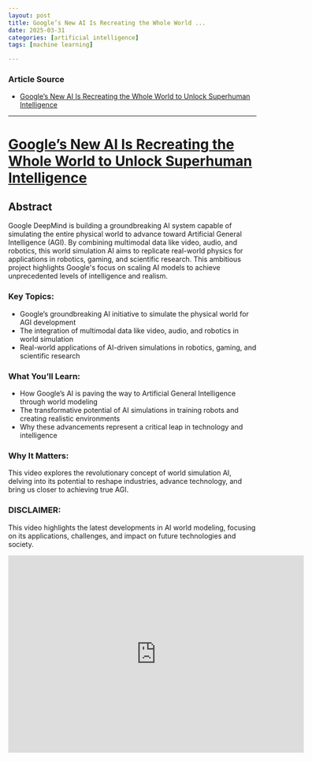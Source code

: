 ```yaml
---
layout: post
title: Google’s New AI Is Recreating the Whole World ... 
date: 2025-03-31
categories: [artificial intelligence]
tags: [machine learning]

---
```


### Article Source


* [Google’s New AI Is Recreating the Whole World to Unlock Superhuman Intelligence](https://www.youtube.com/watch?v=VIOXsp2UJ4g)

---


# [Google’s New AI Is Recreating the Whole World to Unlock Superhuman Intelligence](https://www.youtube.com/watch?v=VIOXsp2UJ4g)


## Abstract
Google DeepMind is building a groundbreaking AI system capable of simulating the entire physical world to advance toward Artificial General Intelligence (AGI). By combining multimodal data like video, audio, and robotics, this world simulation AI aims to replicate real-world physics for applications in robotics, gaming, and scientific research. This ambitious project highlights Google's focus on scaling AI models to achieve unprecedented levels of intelligence and realism.

### Key Topics:  
* Google’s groundbreaking AI initiative to simulate the physical world for AGI development  
* The integration of multimodal data like video, audio, and robotics in world simulation  
* Real-world applications of AI-driven simulations in robotics, gaming, and scientific research  

### What You’ll Learn:  
* How Google’s AI is paving the way to Artificial General Intelligence through world modeling  
* The transformative potential of AI simulations in training robots and creating realistic environments  
* Why these advancements represent a critical leap in technology and intelligence  

### Why It Matters:  
This video explores the revolutionary concept of world simulation AI, delving into its potential to reshape industries, advance technology, and bring us closer to achieving true AGI.  

### DISCLAIMER:  
This video highlights the latest developments in AI world modeling, focusing on its applications, challenges, and impact on future technologies and society.  


<iframe width="600" height="400" src="https://www.youtube.com/embed/VIOXsp2UJ4g?si=POwXuuDU8YpyBq0g" title="YouTube video player" frameborder="0" allow="accelerometer; autoplay; clipboard-write; encrypted-media; gyroscope; picture-in-picture; web-share" referrerpolicy="strict-origin-when-cross-origin" allowfullscreen></iframe>